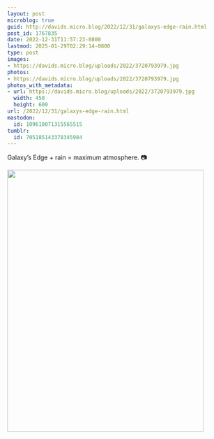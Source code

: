 ```yaml
---
layout: post
microblog: true
guid: http://davids.micro.blog/2022/12/31/galaxys-edge-rain.html
post_id: 1767835
date: 2022-12-31T11:57:23-0800
lastmod: 2025-01-29T02:29:14-0800
type: post
images:
- https://davids.micro.blog/uploads/2022/3720793979.jpg
photos:
- https://davids.micro.blog/uploads/2022/3720793979.jpg
photos_with_metadata:
- url: https://davids.micro.blog/uploads/2022/3720793979.jpg
  width: 450
  height: 600
url: /2022/12/31/galaxys-edge-rain.html
mastodon:
  id: 109610071315565515
tumblr:
  id: 705185143378345984
---
```

Galaxy’s Edge + rain = maximum atmosphere. 📷

<img src="/uploads/2022/3720793979.jpg" width="450" height="600" alt="">
